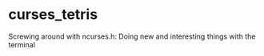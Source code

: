 curses_tetris
=============

Screwing around with ncurses.h: Doing new and interesting things with the terminal
